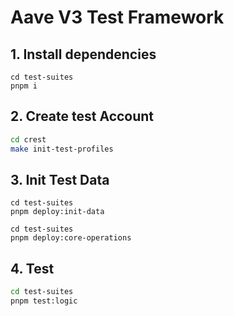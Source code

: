 # Aave V3 Test Framework

## 1. Install dependencies

```bash=
cd test-suites
pnpm i
```

## 2. Create test Account

```bash
cd crest
make init-test-profiles
```

## 3. Init Test Data

```bash=
cd test-suites
pnpm deploy:init-data
```

```bash=
cd test-suites
pnpm deploy:core-operations
```

## 4. Test

```bash
cd test-suites
pnpm test:logic
```
